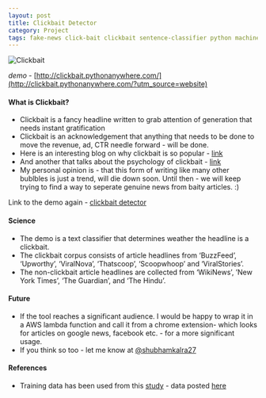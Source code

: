 ```yaml
---
layout: post
title: Clickbait Detector 
category: Project
tags: fake-news click-bait clickbait sentence-classifier python machine-learning
---
```



![Clickbait]({{site.baseurl}}//images/retire-on-200-a-month-headline.jpg)

*demo* - [http://clickbait.pythonanywhere.com/](http://clickbait.pythonanywhere.com/?utm_source=website)   

#### What is Clickbait?
* Clickbait is a fancy headline written to grab attention of generation that needs instant gratification
* Clickbait is an acknowledgement that anything that needs to be done to move the revenue, ad, CTR needle forward - will be done. 
* Here is an interesting blog on why clickbait is so popular - [link](https://blog.kissmetrics.com/why-clickbait-works/)
* And another that talks about the psychology of clickbait - [link](https://www.wired.com/2015/12/psychology-of-clickbait/)
* My personal opinion is - that this form of writing like many other bublbles is just a trend, will die down  soon. Until then - we will keep trying to find a way to seperate genuine news from baity articles. :) 

Link to the demo again - [clickbait detector ](http://clickbait.pythonanywhere.com/?utm_source=website)

#### Science
* The demo is a text classifier that determines weather the headline is a clickbait. 
* The clickbait corpus consists of article headlines from ‘BuzzFeed’, ‘Upworthy’, ‘ViralNova’, ‘Thatscoop’, ‘Scoopwhoop’ and ‘ViralStories’. 
* The non-clickbait article headlines are collected from ‘WikiNews’, ’New York Times’, ‘The Guardian’, and ‘The Hindu’.



#### Future  
* If the tool reaches a significant audience. I would be happy to wrap it in a AWS lambda function and call it from a chrome extension- which looks for articles on google news, facebook etc. - for a more significant usage. 
* If you think so too - let me know at [@shubhamkalra27](https://twitter.com/shubhamkalra27) 

#### References
* Training data has been used from this [study](http://cse.iitkgp.ac.in/~abhijnan/papers/chakraborty_clickbait_asonam16.pdf) - data posted [here](https://github.com/bhargaviparanjape/clickbait/tree/master/dataset)
